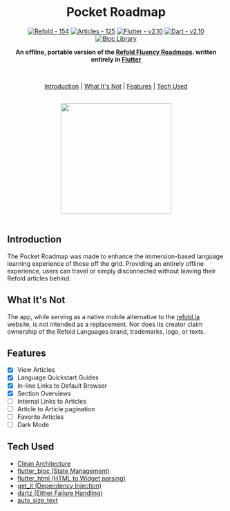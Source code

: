<div align="center">

# Pocket Roadmap

[![Refold - 154](https://img.shields.io/badge/Source-Refold%20Languages-6544e9)](https://refold.la)
[![Articles - 125](https://img.shields.io/badge/Articles-125-b09ff4)]()
[![Flutter - v2.10](https://img.shields.io/badge/Flutter-v2.10-blue)](https://flutter.dev/)
[![Dart - v2.10](https://img.shields.io/badge/Dart-v2.16-lightblue)](https://dart.dev/)
<a href="https://github.com/felangel/bloc"><img src="https://tinyurl.com/bloc-library" alt="Bloc Library"></a>

**An offline, portable version of the [Refold Fluency Roadmaps](https://refold.la/roadmap). written entirely in [Flutter](https://flutter.dev/)**

</br>

[Introduction](#introduction)  |  [What It's Not](#what-it's-not)  |  [Features](#features)  |  [Tech Used](#tech-used)

</br>

<kbd>
<img src="https://github.com/rafaelcolladojr/refold_pocket_roadmap/raw/master/assets/images/pocket_roadmap_demo_0.gif" width="256" />
</kbd>

</div>

</br>

## Introduction

The Pocket Roadmap was made to enhance the immersion-based language learning experience of those off the grid. Providing an entirely offline experience, users can travel or simply disconnected without leaving their Refold articles behind.

## What It's Not

The app, while serving as a native mobile alternative to the [refold.la](https://refold.la/) website, is not intended as a replacement. Nor does its creator claim ownership of the Refold Languages brand, trademarks, logo, or texts.

## Features

- [x] View Articles
- [x] Language Quickstart Guides
- [x] In-line Links to Default Browser
- [x] Section Overviews
- [ ] Internal Links to Articles
- [ ] Article to Article pagination
- [ ] Favorite Articles
- [ ] Dark Mode

## Tech Used

- [Clean Architecture](https://www.goodreads.com/book/show/18043011-clean-architecture)
- [flutter_bloc (State Management)](https://pub.dev/packages/flutter_bloc)
- [flutter_html (HTML to Widget parsing)](https://pub.dev/packages/flutter_html)
- [get_it (Dependency Injection)](https://pub.dev/packages/get_it)
- [dartz (Either Failure Handling)](https://pub.dev/packages/dartz)
- [auto_size_text](https://pub.dev/packages/auto_size_text)
